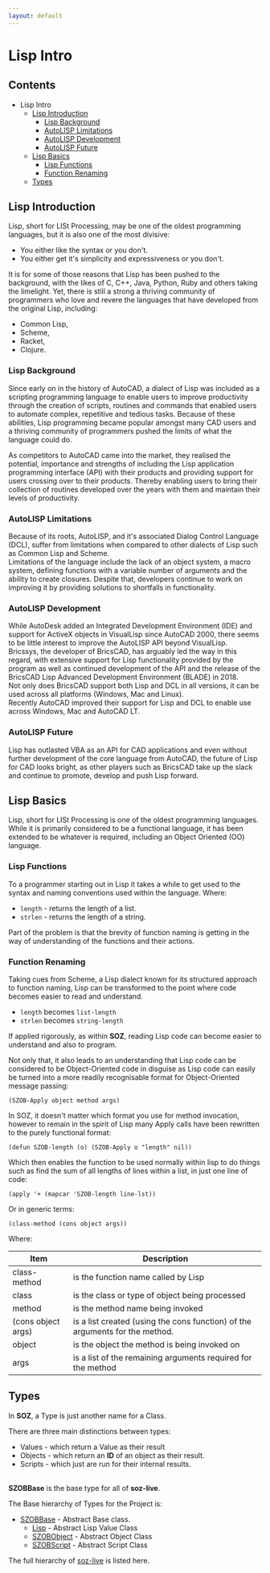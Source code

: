 ```yaml
---
layout: default
---
```



# Lisp Intro

## Contents

- Lisp Intro
  - [Lisp Introduction](#lisp-introduction)
    - [Lisp Background](#lisp-background)
    - [AutoLISP Limitations](#autolisp-limitations)
    - [AutoLISP Development](#autolisp-development)
    - [AutoLISP Future](#autolisp-future)
  - [Lisp Basics](#lisp-basics)
    - [Lisp Functions](#lisp-functions)
    - [Function Renaming](#function-renaming)
  - [Types](#types)



## Lisp Introduction

Lisp, short for LISt Processing, may be one of the oldest programming languages, but it is also one of the most divisive:  

- You either like the syntax or you don't.
- You either get it's simplicity and expressiveness or you don't.

It is for some of those reasons that Lisp has been pushed to the background, with the likes of C, C++, Java, Python, Ruby and others taking the limelight. Yet, there is still a strong a thriving community of programmers who love and revere the languages that have developed from the original Lisp, including:

- Common Lisp, 
- Scheme, 
- Racket, 
- Clojure.


### Lisp Background

Since early on in the history of AutoCAD, a dialect of Lisp was included as a scripting programming language to enable users to improve productivity through the creation of scripts, routines and commands that enabled users to automate complex, repetitive and tedious tasks.
Because of these abilities, Lisp programming became popular amongst many CAD users and a thriving community of programmers pushed the limits of what the language could do.  
  
As competitors to AutoCAD came into the market, they realised the potential, importance and strengths of including the Lisp application programming interface (API) with their products and providing support for users crossing over to their products. 
Thereby enabling users to bring their collection of routines developed over the years with them and maintain their levels of productivity.


### AutoLISP Limitations

Because of its roots, AutoLISP, and it's associated Dialog Control Language (DCL), suffer from limitations when compared to other dialects of Lisp such as Common Lisp and Scheme.  
Limitations of the language include the lack of an object system, a macro system, defining functions with a variable number of arguments and the ability to create closures.
Despite that, developers continue to work on improving it by providing solutions to shortfalls in functionality. 


### AutoLISP Development

While AutoDesk added an Integrated Development Environment (IDE) and support for ActiveX objects in VisualLisp since AutoCAD 2000, there seems to be little interest to improve the AutoLISP API beyond VisualLisp.  
Bricssys, the developer of BricsCAD, has arguably led the way in this regard, with extensive support for Lisp functionality provided by the program as well as continued development of the API and the release of the BricsCAD Lisp Advanced Development Environment (BLADE) in 2018.  
Not only does BricsCAD support both Lisp and DCL in all versions, it can be used across all platforms (Windows, Mac and Linux).  
Recently AutoCAD improved their support for Lisp and DCL to enable use across Windows, Mac and AutoCAD LT.  



### AutoLISP Future

Lisp has outlasted VBA as an API for CAD applications and even without further development of the core language from AutoCAD, the future of Lisp for CAD looks bright, as other players such as BricsCAD take up the slack and continue to promote, develop and push Lisp forward.


## Lisp Basics

Lisp, short for LISt Processing is one of the oldest programming languages.<br>
While it is primarily considered to be a functional language, it has been extended to be whatever is required, including an Object Oriented (OO) language.


### Lisp Functions

To a programmer starting out in Lisp it takes a while to get used to the syntax and naming conventions used within the language. Where:

- `length` - returns the length of a list.
- `strlen` - returns the length of a string.

Part of the problem is that the brevity of function naming is getting in the way of understanding of the functions and their actions.


### Function Renaming

Taking cues from Scheme, a Lisp dialect known for its structured approach to function naming, Lisp can be transformed to the point where code becomes easier to read and understand.

- `length` becomes `list-length`
- `strlen` becomes `string-length`

If applied rigorously, as within **SOZ**, reading Lisp code can become easier to understand and also to program. 

Not only that, it also leads to an understanding that Lisp code can be considered to be Object-Oriented code in disguise as Lisp code can easily be turned into a more readily recognisable format for Object-Oriented message passing:

`(SZOB-Apply object method args)`

In SOZ, it doesn't matter which format you use for method invocation, however to remain in the spirit of Lisp many Apply calls have been rewritten to the purely functional format:

`(defun SZOB-length (o) (SZOB-Apply o "length" nil))`

Which then enables the function to be used normally within lisp to do things such as find the sum of all lengths of lines within a list, in just one line of code:

`(apply '+ (mapcar 'SZOB-length line-lst))`

Or in generic terms:

`(class-method (cons object args))`

Where:

| Item | Description |
| --------- | --------- |
| class-method | is the function name called by Lisp  |
| class | is the class or type of object being processed |
| method | is the method name being invoked |
| (cons object args) | is a list created (using the cons function) of the arguments for the method. |
| object | is the object the method is being invoked on |
| args | is a list of the remaining arguments required for the method |


## Types

In **SOZ**, a Type is just another name for a Class.  

There are three main distinctions between types:

- Values - which return a Value as their result
- Objects - which return an **ID** of an object as their result.
- Scripts - which just are run for their internal results.

<br>**SZOBBase** is the base type for all of **soz-live**.  

The Base hierarchy of Types for the Project is:

- [SZOBBase](/classes/SZOBBase.html) - Abstract Base class.
  - [Lisp](/classes/Lisp.html) - Abstract Lisp Value Class
  - [SZOBObject](/classes/SZOBObject.html) - Abstract Object Class
  - [SZOBScript](/classes/SZOBScript.html) - Abstract Script Class

The full hierarchy of [soz-live](/repos/soz-live.html) is listed here.

